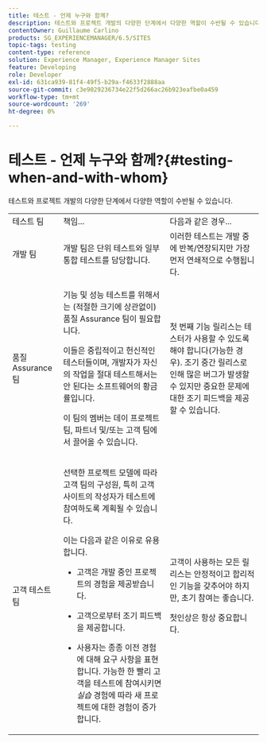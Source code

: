 ```yaml
---
title: 테스트 - 언제 누구와 함께?
description: 테스트와 프로젝트 개발의 다양한 단계에서 다양한 역할이 수반될 수 있습니다.
contentOwner: Guillaume Carlino
products: SG_EXPERIENCEMANAGER/6.5/SITES
topic-tags: testing
content-type: reference
solution: Experience Manager, Experience Manager Sites
feature: Developing
role: Developer
exl-id: 631ca939-81f4-49f5-b29a-f4633f2888aa
source-git-commit: c3e9029236734e22f5d266ac26b923eafbe0a459
workflow-type: tm+mt
source-wordcount: '269'
ht-degree: 0%

---
```


# 테스트 - 언제 누구와 함께?{#testing-when-and-with-whom}

테스트와 프로젝트 개발의 다양한 단계에서 다양한 역할이 수반될 수 있습니다.

<table>
 <tbody>
  <tr>
   <td>테스트 팀</td>
   <td>책임... </td>
   <td>다음과 같은 경우...</td>
  </tr>
  <tr>
   <td>개발 팀</td>
   <td>개발 팀은 단위 테스트와 일부 통합 테스트를 담당합니다.</td>
   <td>이러한 테스트는 개발 중에 반복/연장되지만 가장 먼저 연쇄적으로 수행됩니다.</td>
  </tr>
  <tr>
   <td>품질 Assurance 팀</td>
   <td><p>기능 및 성능 테스트를 위해서는 (적절한 크기에 상관없이) 품질 Assurance 팀이 필요합니다.</p> <p>이들은 중립적이고 헌신적인 테스터들이며, 개발자가 자신의 작업을 절대 테스트해서는 안 된다는 소프트웨어의 황금률입니다.</p> <p>이 팀의 멤버는 데이 프로젝트 팀, 파트너 및/또는 고객 팀에서 끌어올 수 있습니다.</p> </td>
   <td><p>첫 번째 기능 릴리스는 테스터가 사용할 수 있도록 해야 합니다(가능한 경우). 조기 중간 릴리스로 인해 많은 버그가 발생할 수 있지만 중요한 문제에 대한 조기 피드백을 제공할 수 있습니다.</p> </td>
  </tr>
  <tr>
   <td>고객 테스트 팀</td>
   <td><p>선택한 프로젝트 모델에 따라 고객 팀의 구성원, 특히 고객 사이트의 작성자가 테스트에 참여하도록 계획될 수 있습니다.</p> <p>이는 다음과 같은 이유로 유용합니다.</p>
    <ul>
     <li><p>고객은 개발 중인 프로젝트의 경험을 제공받습니다.</p> </li>
     <li><p>고객으로부터 조기 피드백을 제공합니다.</p> </li>
     <li><p>사용자는 종종 이전 경험에 대해 요구 사항을 표현합니다. 가능한 한 빨리 고객을 테스트에 참여시키면 <i>실습</i> 경험에 따라 새 프로젝트에 대한 경험이 증가합니다.</p> </li>
    </ul> </td>
   <td><p>고객이 사용하는 모든 릴리스는 안정적이고 합리적인 기능을 갖추어야 하지만, 초기 참여는 좋습니다.</p> <p>첫인상은 항상 중요합니다.</p> </td>
  </tr>
 </tbody>
</table>
